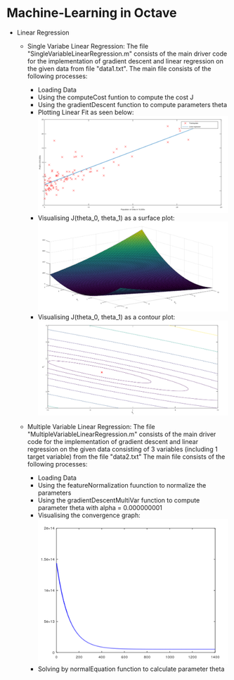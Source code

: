 # Machine-Learning in Octave

* Linear Regression
   * Single Variabe Linear Regression:
    The file "SingleVariableLinearRegression.m" consists of the main driver code for the implementation of gradient descent and linear regression on the given data from file           "data1.txt".
    The main file consists of the following processes:
      * Loading Data
      * Using the computeCost funtion to compute the cost J
      * Using the gradientDescent function to compute parameters theta
      * Plotting Linear Fit as seen below: ![Figure 1](https://github.com/Sidhved/Machine-Learning/blob/main/1.%20Linear%20Regression/Figure%201.PNG)
      * Visualising J(theta_0, theta_1) as a surface plot: ![Figure 2](https://github.com/Sidhved/Machine-Learning/blob/main/1.%20Linear%20Regression/Figure%202.PNG)
      * Visualising J(theta_0, theta_1) as a contour plot: ![Figure 3](https://github.com/Sidhved/Machine-Learning/blob/main/1.%20Linear%20Regression/Figure%203.PNG)

  * Multiple Variable Linear Regression:
   The file "MultipleVariableLinearRegression.m" consists of the main driver code for the implementation of gradient descent and linear regression on the given data consisting of    3 variables (including 1 target variable) from the file "data2.txt"
   The main file consists of the following processes:
    * Loading Data
    * Using the featureNormalization fuunction to normalize the parameters
    * Using the gradientDescentMultiVar function to compute parameter theta with alpha = 0.000000001
    * Visualising the convergence graph: ![Figure 4](https://github.com/Sidhved/Machine-Learning/blob/main/1.%20Linear%20Regression/Figure%204.PNG)
    * Solving by normalEquation function to calculate parameter theta
